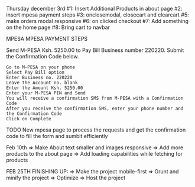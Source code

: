 Thursday december 3rd
#1: Insert Additional Products in about page
#2: insert mpesa payment steps
#3: onclosemodal, closecart and clearcart
#5: make orders modal responsive
#6: on clicked checkout
#7: Add something on the home page
#8: Bring cart to navbar


MPESA
MPESA PAYMENT STEPS


Send M-PESA Ksh. 5250.00 to Pay Bill Business number 220220. Submit the Confirmation Code below.

    Go to M-PESA on your phone
    Select Pay Bill option
    Enter Business no. 220220
    Leave the Account no. blank
    Enter the Amount Ksh. 5250.00
    Enter your M-PESA PIN and Send
    You will receive a confirmation SMS from M-PESA with a Confirmation Code
    After you receive the confirmation SMS, enter your phone number and the Confirmation Code
    Click on Complete


TODO
New mpesa page to process the requests and get the confirmation code to fill the form and sumbit efficiently

Feb 10th
=> Make About text smaller and images responsive
=> Add more products to the about page
=> Add loading capabilities while fetching for products


FEB 25TH
FINISHING UP:
=> Make the project mobile-first
=> Grunt and minify the project
=> Optimize
=> Host the project

